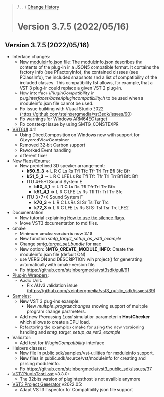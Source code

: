 >/ ... / [Change History](../Index.md)
>
># Version 3.7.5 (2022/05/16)

## Version 3.7.5 (2022/05/16)

- Interface changes:
  - New [moduleinfo.json](../../VST+Module+Architecture/ModuleInfo-JSON.md) file: The moduleinfo.json describes the contents of the plug-in in a JSON5 compatible format. It contains the factory info (see PFactoryInfo), the contained classes (see PClassInfo), the included snapshots and a list of compatibility of the included classes. This compatibility list allows, for example, that a VST 3 plug-in could replace a given VST 2 plug-in.
  - New interface *IPluginCompatibility* in *pluginterfaces/base/iplugincompatibility.h* to be used when a moduleinfo.json file cannot be used.
  - Fix issue building with Visual Studio 2022 (https://github.com/steinbergmedia/vst3sdk/issues/90)
  - Fix warnings for Windows ARM64EC target
  - Fix constexpr issue by using SMTG_CONSTEXPR
- [VSTGUI](../../../What+is+the+VST+3+SDK/VSTGUI.md) 4.11
  - Using DirectComposition on Windows now with support for CLayeredViewContainer
  - Removed 32-bit Carbon support
  - Reworked Event handling
  - different fixes
- New Flags/Enums:
  - New predefined 3D speaker arrangement:
    - **k50_5_3** => L R C Ls Rs Tfl Tfc Tfr Trl Trr Bfl Bfc Bfr
    - **k51_5_3** => L R C LFE Ls Rs Tfl Tfc Tfr Trl Trr Bfl Bfc Bfr
    - ITU 4+5+1 Sound System E
      - **k50_4_1** => L R C Ls Rs Tfl Tfr Trl Trr Bfc
      - **k51_4_1** => L R C LFE Ls Rs Tfl Tfr Trl Trr Bfc
    - ITU 3+7+0 Sound System F
      - **k70_3** => L R C Ls Rs Sl Sr Tsl Tsr Trc
      - **k72_3** => L R C LFE Ls Rs Sl Sr Tsl Tsr Trc LFE2
- Documentation
  - New tutorial explaining [How to use the silence flags](../../../Tutorials/how+to+use+the+silence+flags.md).
  - Move VST3 documentation to md files.
- cmake
  - Minimum cmake version is now 3.19
  - New function *smtg_target_setup_as_vst3_example*
  - Change *smtg_target_set_bundle* for mac
  - New option: **SMTG_CREATE_MODULE_INFO**: Create the moduleinfo.json file (default ON)
  - use VERSION and DESCRIPTION wih project() for generating automatically with cmake version file.
  - Fix https://github.com/steinbergmedia/vst3sdk/pull/91
- [Plug-in Wrappers](../../../What+is+the+VST+3+SDK/Wrappers/Index.md):
  - Audio Unit:
    - Fix AUv3 validation issue (https://github.com/steinbergmedia/vst3_public_sdk/issues/39)
- [Samples](../../../What+is+the+VST+3+SDK/Plug-in+Examples.md):
  - New VST 3 plug-ins example:
    - New *multiple_programchanges* showing support of multiple program change parameters.
  - Add new *Processing Load* simulation parameter in **HostChecker** which allows to create a CPU load.
  - Refactoring the examples cmake for using the new versioning handling and *smtg_target_setup_as_vst3_example*
- Validator:
  - Add test for *IPluginCompatibility* interface
- Helpers classes:
  - New file in public.sdk/samples/vst-utilities for moduleinfo support.
  - New files in public.sdk/source/vst/moduleinfo for creating and parsing moduleinfo.
  - Fix https://github.com/steinbergmedia/vst3_public_sdk/issues/37
- [VST3PluginTestHost](../../../What+is+the+VST+3+SDK/Plug-in+Test+Host.md) v3.3.0:
  - The 32bits version of plugintesthost is not availble anymore
- [VST3 Project Generator](../../../What+is+the+VST+3+SDK/Project+Generator.md) v2022.05:
  - Adapt VST3 Inspector for Compatibility json file support

